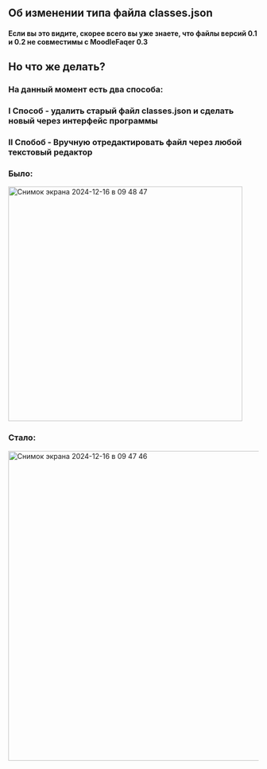 ## Об изменении типа файла classes.json

#### Если вы это видите, скорее всего вы уже знаете, что файлы версий 0.1 и 0.2 не совместимы с MoodleFaqer 0.3

## Но что же делать?

### На данный момент есть два способа:

### I Способ - удалить старый файл classes.json и сделать новый через интерфейс программы

### II Спобоб - Вручную отредактировать файл через любой текстовый редактор
### Было:
<img width="471" alt="Снимок экрана 2024-12-16 в 09 48 47" src="https://github.com/user-attachments/assets/431457d8-9075-4b0d-9f06-d51a85d7d972" />

### Стало:
<img width="622" alt="Снимок экрана 2024-12-16 в 09 47 46" src="https://github.com/user-attachments/assets/e85b75f5-f8fc-4724-acf3-eb2149e1121c" />
